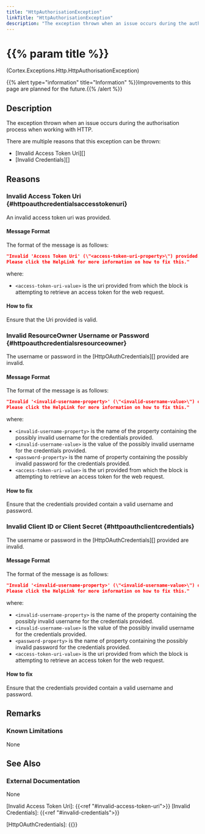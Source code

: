 ```yaml
---
title: "HttpAuthorisationException"
linkTitle: "HttpAuthorisationException"
description: "The exception thrown when an issue occurs during the authorisation process when working with HTTP."
---
```


# {{% param title %}}

<p class="namespace">(Cortex.Exceptions.Http.HttpAuthorisationException)</p>
{{% alert type="information" title="Information" %}}Improvements to this page are planned for the future.{{% /alert %}}

## Description

The exception thrown when an issue occurs during the authorisation process when working with HTTP.

There are multiple reasons that this exception can be thrown:

* [Invalid Access Token Uri][]
* [Invalid Credentials][]

## Reasons

### Invalid Access Token Uri {#httpoauthcredentialsaccesstokenuri}

An invalid access token uri was provided.

#### Message Format

The format of the message is as follows:

```json
"Invalid 'Access Token Uri' (\"<access-token-uri-property>\") provided. A token could not be retrieved from the provided 'Access Token Uri'.
Please click the HelpLink for more information on how to fix this."
```

where:

* `<access-token-uri-value>` is the uri provided from which the block is attempting to retrieve an access token for the web request.

#### How to fix

Ensure that the Uri provided is valid.

### Invalid ResourceOwner Username or Password {#httpoauthcredentialsresourceowner}

The username or password in the [HttpOAuthCredentials][] provided are invalid.

#### Message Format

The format of the message is as follows:

```json
"Invalid '<invalid-username-property>' (\"<invalid-username-value>\") or '<password-property>' provided. A token could not be retrieved from the provided 'Access Token Uri' (\"<access-token-uri-property>\") using these credentials.
Please click the HelpLink for more information on how to fix this."
```

where:

* `<invalid-username-property>` is the name of the property containing the possibly invalid username for the credentials provided.
* `<invalid-username-value>` is the value of the possibly invalid username for the credentials provided.
* `<password-property>` is the name of property containing the possibly invalid password for the credentials provided.
* `<access-token-uri-value>` is the uri provided from which the block is attempting to retrieve an access token for the web request.

#### How to fix

Ensure that the credentials provided contain a valid username and password.

### Invalid Client ID or Client Secret {#httpoauthclientcredentials}

The username or password in the [HttpOAuthCredentials][] provided are invalid.

#### Message Format

The format of the message is as follows:

```json
"Invalid '<invalid-username-property>' (\"<invalid-username-value>\") or '<password-property>' provided. A token could not be retrieved from the provided 'Access Token Uri' (\"<access-token-uri-property>\") using these credentials.
Please click the HelpLink for more information on how to fix this."
```

where:

* `<invalid-username-property>` is the name of the property containing the possibly invalid username for the credentials provided.
* `<invalid-username-value>` is the value of the possibly invalid username for the credentials provided.
* `<password-property>` is the name of property containing the possibly invalid password for the credentials provided.
* `<access-token-uri-value>` is the uri provided from which the block is attempting to retrieve an access token for the web request.

#### How to fix

Ensure that the credentials provided contain a valid username and password.

## Remarks

### Known Limitations

None

## See Also

### External Documentation

None

[Invalid Access Token Uri]: {{<ref "#invalid-access-token-uri">}}
[Invalid Credentials]: {{<ref "#invalid-credentials">}}

[HttpOAuthCredentials]: {{<url path="Cortex.Reference.DataTypes.Http.Authentication.OAuth.HttpOAuthCredentials.MainDoc">}}